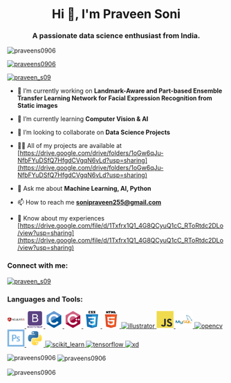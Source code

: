 <h1 align="center">Hi 👋, I'm Praveen Soni</h1>
<h3 align="center">A passionate data science enthusiast from India.</h3>

<p align="left"> <img src="https://komarev.com/ghpvc/?username=praveens0906&label=Profile%20views&color=0e75b6&style=flat" alt="praveens0906" /> </p>

<p align="left"> <a href="https://github.com/ryo-ma/github-profile-trophy"><img src="https://github-profile-trophy.vercel.app/?username=praveens0906" alt="praveens0906" /></a> </p>

<p align="left"> <a href="https://twitter.com/praveen_s09" target="blank"><img src="https://img.shields.io/twitter/follow/praveen_s09?logo=twitter&style=for-the-badge" alt="praveen_s09" /></a> </p>

- 🔭 I’m currently working on **Landmark-Aware and Part-based Ensemble Transfer Learning Network for Facial Expression Recognition from Static images**

- 🌱 I’m currently learning **Computer Vision & AI**

- 👯 I’m looking to collaborate on **Data Science Projects**

- 👨‍💻 All of my projects are available at [https://drive.google.com/drive/folders/1oGw6qJu-NfbFYuDSfQ7HfgdCVgqN6vLd?usp=sharing](https://drive.google.com/drive/folders/1oGw6qJu-NfbFYuDSfQ7HfgdCVgqN6vLd?usp=sharing)

- 💬 Ask me about **Machine Learning, AI, Python**

- 📫 How to reach me **sonipraveen255@gmail.com**

- 📄 Know about my experiences [https://drive.google.com/file/d/1Txfrx1Q1_4G8QCyuQ1cC_RToRtdc2DLo/view?usp=sharing](https://drive.google.com/file/d/1Txfrx1Q1_4G8QCyuQ1cC_RToRtdc2DLo/view?usp=sharing)

<h3 align="left">Connect with me:</h3>
<p align="left">
<a href="https://twitter.com/praveen_s09" target="blank"><img align="center" src="https://raw.githubusercontent.com/rahuldkjain/github-profile-readme-generator/neutral-icons/src/images/icons/Social/twitter.svg" alt="praveen_s09" height="30" width="40" /></a>
</p>

<h3 align="left">Languages and Tools:</h3>
<p align="left"> <a href="https://angular.io" target="_blank"> <img src="https://raw.githubusercontent.com/devicons/devicon/master/icons/angularjs/angularjs-original-wordmark.svg" alt="angularjs" width="40" height="40"/> </a> <a href="https://getbootstrap.com" target="_blank"> <img src="https://raw.githubusercontent.com/devicons/devicon/master/icons/bootstrap/bootstrap-plain-wordmark.svg" alt="bootstrap" width="40" height="40"/> </a> <a href="https://www.cprogramming.com/" target="_blank"> <img src="https://raw.githubusercontent.com/devicons/devicon/master/icons/c/c-original.svg" alt="c" width="40" height="40"/> </a> <a href="https://www.w3schools.com/cpp/" target="_blank"> <img src="https://raw.githubusercontent.com/devicons/devicon/master/icons/cplusplus/cplusplus-original.svg" alt="cplusplus" width="40" height="40"/> </a> <a href="https://www.w3schools.com/css/" target="_blank"> <img src="https://raw.githubusercontent.com/devicons/devicon/master/icons/css3/css3-original-wordmark.svg" alt="css3" width="40" height="40"/> </a> <a href="https://www.w3.org/html/" target="_blank"> <img src="https://raw.githubusercontent.com/devicons/devicon/master/icons/html5/html5-original-wordmark.svg" alt="html5" width="40" height="40"/> </a> <a href="https://www.adobe.com/in/products/illustrator.html" target="_blank"> <img src="https://www.vectorlogo.zone/logos/adobe_illustrator/adobe_illustrator-icon.svg" alt="illustrator" width="40" height="40"/> </a> <a href="https://developer.mozilla.org/en-US/docs/Web/JavaScript" target="_blank"> <img src="https://raw.githubusercontent.com/devicons/devicon/master/icons/javascript/javascript-original.svg" alt="javascript" width="40" height="40"/> </a> <a href="https://www.mysql.com/" target="_blank"> <img src="https://raw.githubusercontent.com/devicons/devicon/master/icons/mysql/mysql-original-wordmark.svg" alt="mysql" width="40" height="40"/> </a> <a href="https://opencv.org/" target="_blank"> <img src="https://www.vectorlogo.zone/logos/opencv/opencv-icon.svg" alt="opencv" width="40" height="40"/> </a> <a href="https://www.photoshop.com/en" target="_blank"> <img src="https://raw.githubusercontent.com/devicons/devicon/master/icons/photoshop/photoshop-line.svg" alt="photoshop" width="40" height="40"/> </a> <a href="https://www.python.org" target="_blank"> <img src="https://raw.githubusercontent.com/devicons/devicon/master/icons/python/python-original.svg" alt="python" width="40" height="40"/> </a> <a href="https://scikit-learn.org/" target="_blank"> <img src="https://upload.wikimedia.org/wikipedia/commons/0/05/Scikit_learn_logo_small.svg" alt="scikit_learn" width="40" height="40"/> </a> <a href="https://www.tensorflow.org" target="_blank"> <img src="https://www.vectorlogo.zone/logos/tensorflow/tensorflow-icon.svg" alt="tensorflow" width="40" height="40"/> </a> <a href="https://www.adobe.com/products/xd.html" target="_blank"> <img src="https://cdn.worldvectorlogo.com/logos/adobe-xd.svg" alt="xd" width="40" height="40"/> </a> </p>

<p><img align="left" src="https://github-readme-stats.vercel.app/api/top-langs?username=praveens0906&show_icons=true&locale=en&layout=compact" alt="praveens0906" /></p>

<p>&nbsp;<img align="center" src="https://github-readme-stats.vercel.app/api?username=praveens0906&show_icons=true&locale=en" alt="praveens0906" /></p>

<p><img align="center" src="https://github-readme-streak-stats.herokuapp.com/?user=praveens0906&" alt="praveens0906" /></p>
